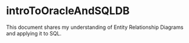 # introToOracleAndSQLDB
This document shares my understanding of Entity Relationship Diagrams and applying it to SQL.

